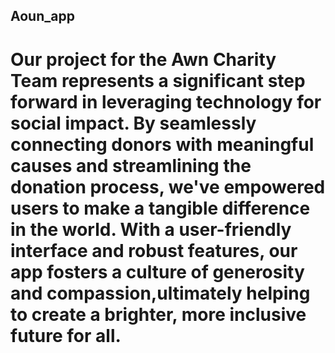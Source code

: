 ## Aoun_app
# Our project for the Awn Charity Team represents a significant step forward in leveraging technology for social impact. By seamlessly connecting donors with meaningful causes and streamlining the donation process, we've empowered users to make a tangible difference in the world. With a user-friendly interface and robust features, our app fosters a culture of generosity and compassion,ultimately helping to create a brighter, more inclusive future for all.
